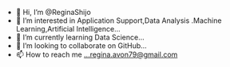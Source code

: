 - 👋 Hi, I’m @ReginaShijo
- 👀 I’m interested in Application Support,Data Analysis .Machine Learning,Artificial Intelligence...
- 🌱 I’m currently learning Data Science...
- 💞️ I’m looking to collaborate on GitHub...
- 📫 How to reach me ...regina.avon79@gmail.com

<!---
ReginaShijo/ReginaShijo is a ✨ special ✨ repository because its `README.md` (this file) appears on your GitHub profile.
You can click the Preview link to take a look at your changes.
--->
